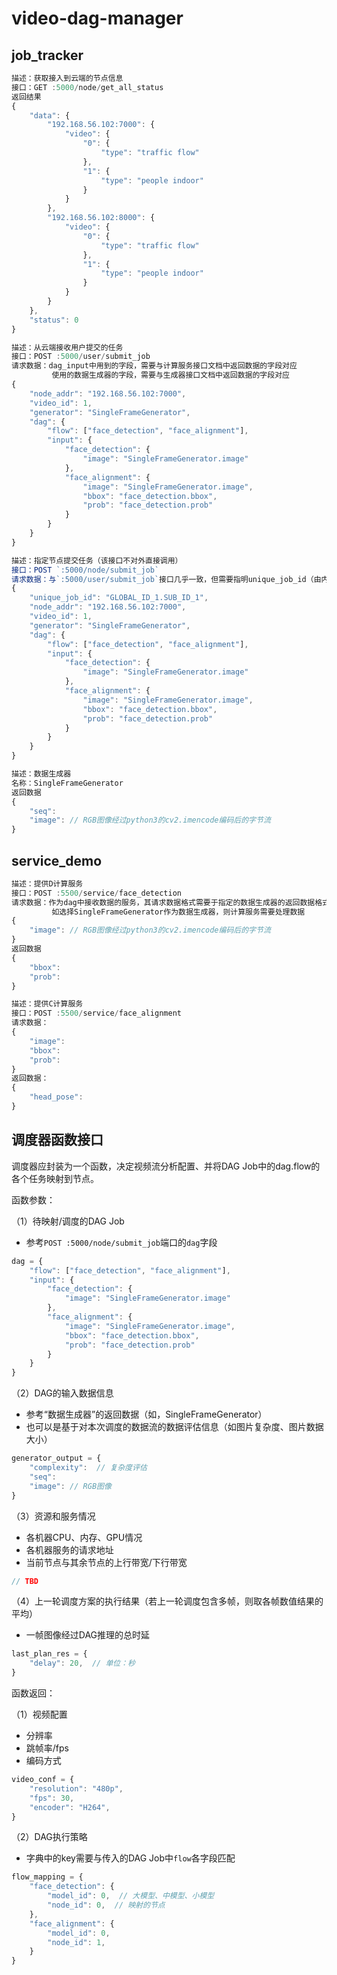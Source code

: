 # video-dag-manager

## job_tracker
```js
描述：获取接入到云端的节点信息
接口：GET :5000/node/get_all_status
返回结果
{
    "data": {
        "192.168.56.102:7000": {
            "video": {
                "0": {
                    "type": "traffic flow"
                },
                "1": {
                    "type": "people indoor"
                }
            }
        },
        "192.168.56.102:8000": {
            "video": {
                "0": {
                    "type": "traffic flow"
                },
                "1": {
                    "type": "people indoor"
                }
            }
        }
    },
    "status": 0
}

描述：从云端接收用户提交的任务
接口：POST :5000/user/submit_job
请求数据：dag_input中用到的字段，需要与计算服务接口文档中返回数据的字段对应
         使用的数据生成器的字段，需要与生成器接口文档中返回数据的字段对应
{
    "node_addr": "192.168.56.102:7000",
    "video_id": 1,
    "generator": "SingleFrameGenerator",
    "dag": {
        "flow": ["face_detection", "face_alignment"],
        "input": {
            "face_detection": {
                "image": "SingleFrameGenerator.image"
            },
            "face_alignment": {
                "image": "SingleFrameGenerator.image",
                "bbox": "face_detection.bbox",
                "prob": "face_detection.prob"
            }
        }
    }
}

描述：指定节点提交任务（该接口不对外直接调用）
接口：POST `:5000/node/submit_job`
请求数据：与`:5000/user/submit_job`接口几乎一致，但需要指明unique_job_id（由内部生成切分DAG后生成）
{
    "unique_job_id": "GLOBAL_ID_1.SUB_ID_1",
    "node_addr": "192.168.56.102:7000",
    "video_id": 1,
    "generator": "SingleFrameGenerator",
    "dag": {
        "flow": ["face_detection", "face_alignment"],
        "input": {
            "face_detection": {
                "image": "SingleFrameGenerator.image"
            },
            "face_alignment": {
                "image": "SingleFrameGenerator.image",
                "bbox": "face_detection.bbox",
                "prob": "face_detection.prob"
            }
        }
    }
}

描述：数据生成器
名称：SingleFrameGenerator
返回数据
{
    "seq":
    "image": // RGB图像经过python3的cv2.imencode编码后的字节流
}
```

## service_demo
```js
描述：提供D计算服务
接口：POST :5500/service/face_detection
请求数据：作为dag中接收数据的服务，其请求数据格式需要于指定的数据生成器的返回数据格式一致
         如选择SingleFrameGenerator作为数据生成器，则计算服务需要处理数据
{
    "image": // RGB图像经过python3的cv2.imencode编码后的字节流
}
返回数据
{
    "bbox":
    "prob":
}

描述：提供C计算服务
接口：POST :5500/service/face_alignment
请求数据：
{
    "image":
    "bbox":
    "prob":
}
返回数据：
{
    "head_pose":
}
```

## 调度器函数接口
调度器应封装为一个函数，决定视频流分析配置、并将DAG Job中的dag.flow的各个任务映射到节点。

函数参数：

（1）待映射/调度的DAG Job
- 参考`POST :5000/node/submit_job`端口的`dag`字段
```js
dag = {
    "flow": ["face_detection", "face_alignment"],
    "input": {
        "face_detection": {
            "image": "SingleFrameGenerator.image"
        },
        "face_alignment": {
            "image": "SingleFrameGenerator.image",
            "bbox": "face_detection.bbox",
            "prob": "face_detection.prob"
        }
    }
}
```

（2）DAG的输入数据信息
- 参考“数据生成器”的返回数据（如，SingleFrameGenerator）
- 也可以是基于对本次调度的数据流的数据评估信息（如图片复杂度、图片数据大小）
```js
generator_output = {
    "complexity":  // 复杂度评估
    "seq":
    "image": // RGB图像
}
```


（3）资源和服务情况
- 各机器CPU、内存、GPU情况
- 各机器服务的请求地址
- 当前节点与其余节点的上行带宽/下行带宽
```js
// TBD
```

（4）上一轮调度方案的执行结果（若上一轮调度包含多帧，则取各帧数值结果的平均）
- 一帧图像经过DAG推理的总时延
```js
last_plan_res = {
    "delay": 20,  // 单位：秒
}
```


函数返回：

（1）视频配置
- 分辨率
- 跳帧率/fps
- 编码方式
```js
video_conf = {
    "resolution": "480p",
    "fps": 30,
    "encoder": "H264",
}
```

（2）DAG执行策略
- 字典中的key需要与传入的DAG Job中`flow`各字段匹配
```js
flow_mapping = {
    "face_detection": {
        "model_id": 0,  // 大模型、中模型、小模型
        "node_id": 0,  // 映射的节点
    },
    "face_alignment": {
        "model_id": 0,
        "node_id": 1,
    }
}
```